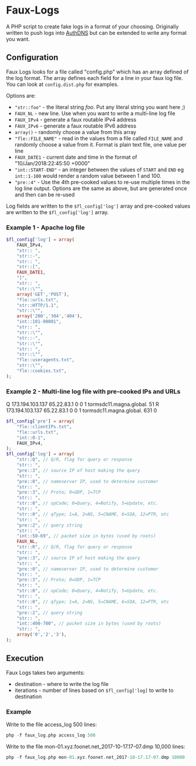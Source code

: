 # Faux-Logs
A PHP script to create fake logs in a format of your choosing.  Originally written to push logs into [AuthDNS](https://github.com/Packet-Clearing-House/AuthDNS) but can be extended to write any format you want.

## Configuration

Faux Logs looks for a file called "config.php" which has an array defined of the log format.  The array defines each field for a line in your faux log file.  You can look at `config.dist.php` for examples. 

Options are:
  * `"str::foo"` - the literal string _foo_. Put any literal string you want here ;)
  * `FAUX_NL` - new line. Use when you want to write a multi-line log file
  * `FAUX_IPv4` - generate a faux routable IPv4 address
  * `FAUX_IPv6` - generate a faux routable IPv6 address
  * `array()` - randomly choose a value from this array
  * `"fle::FILE_NAME"` - read in the values from a file called `FILE_NAME` and randomly choose a value from it.  Format is plain text file, one value per line
  * `FAUX_DATE1` - current date and time in the format of "10/Jan/2018:22:45:50 +0000"
  * `"int::START-END"` - an integer between the values of `START` and `END` eg `int::1-100` would render a random value between 1 and 100.
  * `"pre::4"` - Use the 4th pre-cooked values to re-use multiple times in the log line output.  Options are the same as above, but are generated once and then can be re-used

Log fields are written to the `$fl_config['log']` array and pre-cooked values are written to the `$fl_config['log']` array.

### Example 1 - Apache log file

```php
$fl_config['log'] = array(
    FAUX_IPv4,
    "str:: ",
    "str::-",
    "str:: ",
    "str::[",
    FAUX_DATE1,
    "]",
    "str:: ",
    "str::\"",
    array('GET','POST'),
    "fle::urls.txt",
    "str::HTTP/1.1",
    "str::\"",
    array('200','304','404'),
    "int::101-90001",
    "str:: ",
    "str::\"",
    "str::-",
    "str::\"",
    "str:: ",
    "str::\"",
    "fle::useragents.txt",
    "str::\"",
    "fle::cookies.txt",
);
```

### Example 2 - Multi-line log file with pre-cooked IPs and URLs
Q 173.194.103.137 65.22.83.1 0 0 1 tormsdc11.magna.global. 51
R 173.194.103.137 65.22.83.1 0 0 1 tormsdc11.magna.global. 631 0
```php
$fl_config['pre'] = array(
    "fle::clientIPs.txt",
    "fle::urls.txt",
    "int::0-1",
    FAUX_IPv4,
);
$fl_config['log'] = array(
    "str::Q", // Q/R, flag for query or response
    "str:: ",
    "pre::3", // source IP of host making the query
    "str:: ",
    "pre::0", // nameserver IP, used to determine customer
    "str:: ",
    "pre::3", // Proto; 0=UDP, 1=TCP
    "str:: ",
    "str::0", // opCode; 0=Query, 4=Notify, 5=Update, etc.
    "str:: ",
    "str::0", // qType; 1=A, 2=NS, 5=CNAME, 6=SOA, 12=PTR, etc
    "str:: ",
    "pre::2", // query string
    "str:: ",
    "int::50-69", // packet size in bytes (used by roots)
    FAUX_NL,
    "str::R", // Q/R, flag for query or response
    "str:: ",
    "pre::3", // source IP of host making the query
    "str:: ",
    "pre::0", // nameserver IP, used to determine customer
    "str:: ",
    "pre::3", // Proto; 0=UDP, 1=TCP
    "str:: ",
    "str::0", // opCode; 0=Query, 4=Notify, 5=Update, etc.
    "str:: ",
    "str::0", // qType; 1=A, 2=NS, 5=CNAME, 6=SOA, 12=PTR, etc
    "str:: ",
    "pre::2", // query string
    "str:: ",
    "int::400-700", // packet size in bytes (used by roots)
    "str:: ",
    array('0','2','3'),
);
```

## Execution

Faux Logs takes two arguments:
  * destination - where to write the log file
  * iterations - number of lines based on ``$fl_config['log]`` to write to destination
  
### Example

Write to the file access_log 500 lines:

```php
php -f faux_log.php access_log 500
```

Write to the file mon-01.xyz.foonet.net_2017-10-17.17-07.dmp 10,000 lines:

```php
php -f faux_log.php mon-01.xyz.foonet.net_2017-10-17.17-07.dmp 10000
```